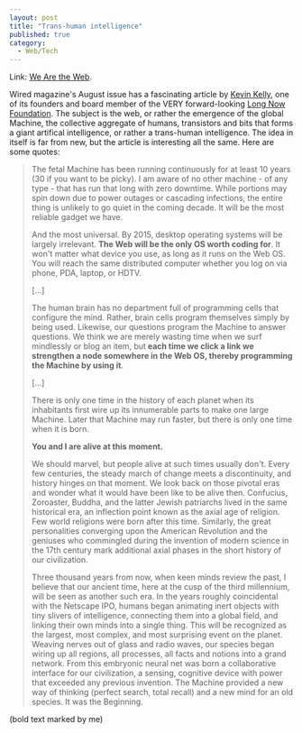 ```yaml
---
layout: post
title: "Trans-human intelligence"
published: true
category:
  - Web/Tech
---
```

<p>Link: <a title="Wired 13.08: We Are the Web" href="http://www.wired.com/wired/archive/13.08/tech_pr.html">We Are the Web</a>.</p>

<p>Wired magazine's August issue has a fascinating article by <a href="http://www.kk.org/">Kevin Kelly</a>, one of its founders and board member of the VERY forward-looking <a href="http://www.longnow.org/">Long Now Foundation</a>. The subject is the web, or rather the emergence of the global Machine, the collective aggregate of humans, transistors and bits that forms a giant artifical intelligence, or rather a trans-human intelligence. The idea in itself is far from new, but the article is interesting all the same. Here are some quotes:</p>

<blockquote cite="http://www.wired.com/wired/archive/13.08/tech_pr.html"><p>The fetal Machine has been running continuously for at least 10 years (30 if you want to be picky). I am aware of no other machine - of any type - that has run that long with zero downtime. While portions may spin down due to power outages or cascading infections, the entire thing is unlikely to go quiet in the coming decade. It will be the most reliable gadget we have.

</p>

<p>And the most universal. By 2015, desktop operating systems will be largely irrelevant. <strong>The Web will be the only OS worth coding for</strong>. It won't matter what device you use, as long as it runs on the Web OS. You will reach the same distributed computer whether you log on via phone, PDA, laptop, or HDTV.</p>

<p>[...]</p>

<p>The human brain has no department full of programming cells that configure the mind. Rather, brain cells program themselves simply by being used. Likewise, our questions program the Machine to answer questions. We think we are merely wasting time when we surf mindlessly or blog an item, but<strong> each time we click a link we strengthen a node somewhere in the Web OS, thereby programming the Machine by using it</strong>.</p>

<p>[...]</p>

<p>There is only one time in the history of each planet when its inhabitants first wire up its innumerable parts to make one large Machine. Later that Machine may run faster, but there is only one time when it is born.</p>

<p><strong>You and I are alive at this moment.</strong></p>

<p>We should marvel, but people alive at such times usually don't. Every few centuries, the steady march of change meets a discontinuity, and history hinges on that moment. We look back on those pivotal eras and wonder what it would have been like to be alive then. Confucius, Zoroaster, Buddha, and the latter Jewish patriarchs lived in the same historical era, an inflection point known as the axial age of religion. Few world religions were born after this time. Similarly, the great personalities converging upon the American Revolution and the geniuses who commingled during the invention of modern science in the 17th century mark additional axial phases in the short history of our civilization.</p>

<p>Three thousand years from now, when keen minds review the past, I believe that our ancient time, here at the cusp of the third millennium, will be seen as another such era. In the years roughly coincidental with the Netscape IPO, humans began animating inert objects with tiny slivers of intelligence, connecting them into a global field, and linking their own minds into a single thing. This will be recognized as the largest, most complex, and most surprising event on the planet. Weaving nerves out of glass and radio waves, our species began wiring up all regions, all processes, all facts and notions into a grand network. From this embryonic neural net was born a collaborative interface for our civilization, a sensing, cognitive device with power that exceeded any previous invention. The Machine provided a new way of thinking (perfect search, total recall) and a new mind for an old species. It was the Beginning.</p></blockquote><p>(bold text marked by me)</p>

